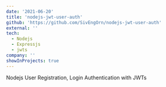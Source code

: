 ```yaml
---
date: '2021-06-20'
title: 'nodejs-jwt-user-auth'
github: 'https://github.com/SivEngOrn/nodejs-jwt-user-auth'
external: ''
tech:
  - Nodejs
  - Expressjs
  - jwts
company: ''
showInProjects: true
---
```


Nodejs User Registration, Login Authentication with JWTs